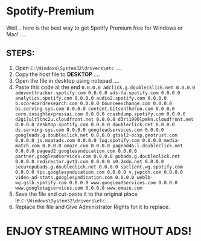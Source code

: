 # Spotify-Premium
Well... here is the best way to get Spotify Premium free for Windows or Mac!
....

## STEPS:
1. Open `C:\Windows\System32\drivers\etc` ....
2. Copy the host file to **DESKTOP**      ....
3. Open the file in desktop using notepad ....
4. Paste this code at the end
`0.0.0.0 adclick.g.doublecklick.net
0.0.0.0 adeventtracker.spotify.com
0.0.0.0 ads-fa.spotify.com
0.0.0.0 analytics.spotify.com
0.0.0.0 audio2.spotify.com
0.0.0.0 b.scorecardresearch.com
0.0.0.0 bounceexchange.com
0.0.0.0 bs.serving-sys.com
0.0.0.0 content.bitsontherun.com
0.0.0.0 core.insightexpressai.com
0.0.0.0 crashdump.spotify.com
0.0.0.0 d2gi7ultltnc2u.cloudfront.net
0.0.0.0 d3rt1990lpmkn.cloudfront.net
0.0.0.0 desktop.spotify.com
0.0.0.0 doubleclick.net
0.0.0.0 ds.serving-sys.com
0.0.0.0 googleadservices.com
0.0.0.0 googleads.g.doubleclick.net
0.0.0.0 gtssl2-ocsp.geotrust.com
0.0.0.0 js.moatads.com
0.0.0.0 log.spotify.com
0.0.0.0 media-match.com
0.0.0.0 omaze.com
0.0.0.0 pagead46.l.doubleclick.net
0.0.0.0 pagead2.googlesyndication.com
0.0.0.0 partner.googleadservices.com
0.0.0.0 pubads.g.doubleclick.net
0.0.0.0 redirector.gvt1.com
0.0.0.0 s0.2mdn.net
0.0.0.0 securepubads.g.doubleclick.net
0.0.0.0 spclient.wg.spotify.com
0.0.0.0 tpc.googlesyndication.com
0.0.0.0 v.jwpcdn.com
0.0.0.0 video-ad-stats.googlesyndication.com
0.0.0.0 weblb-wg.gslb.spotify.com
0.0.0.0 www.googleadservices.com
0.0.0.0 www.googletagservices.com
0.0.0.0 www.omaze.com`
5. Save the file and cut-paste it to the original place ie.`C:\Windows\System32\drivers\etc`....
6. Replace the file and Give Administrator Rights for it to replace.
# ENJOY STREAMING WITHOUT ADS!
